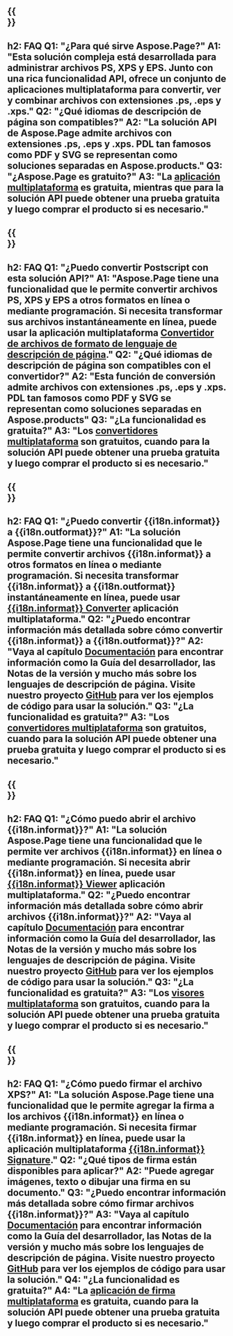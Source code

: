 ﻿---
translation: true
deploy: false
---

{{<section faq>}}
---
h2: FAQ
Q1: "¿Para qué sirve Aspose.Page?"
A1: "Esta solución compleja está desarrollada para administrar archivos PS, XPS y EPS. Junto con una rica funcionalidad API, ofrece un conjunto de aplicaciones multiplataforma para convertir, ver y combinar archivos con extensiones .ps, .eps y .xps."
Q2: "¿Qué idiomas de descripción de página son compatibles?"
A2: "La solución API de Aspose.Page admite archivos con extensiones .ps, .eps y .xps. PDL tan famosos como PDF y SVG se representan como soluciones separadas en Aspose.products."
Q3: "¿Aspose.Page es gratuito?"
A3: "La [aplicación multiplataforma](https://products.aspose.app/page/applications) es gratuita, mientras que para la solución API puede obtener una prueba gratuita y luego comprar el producto si es necesario."
---

{{<section faq-converter>}}
---
h2: FAQ
Q1: "¿Puedo convertir Postscript con esta solución API?"
A1: "Aspose.Page tiene una funcionalidad que le permite convertir archivos PS, XPS y EPS a otros formatos en línea o mediante programación. Si necesita transformar sus archivos instantáneamente en línea, puede usar la aplicación multiplataforma [Convertidor de archivos de formato de lenguaje de descripción de página](https://products.aspose.app/page/conversion/)."
Q2: "¿Qué idiomas de descripción de página son compatibles con el convertidor?"
A2: "Esta función de conversión admite archivos con extensiones .ps, .eps y .xps. PDL tan famosos como PDF y SVG se representan como soluciones separadas en Aspose.products"
Q3: "¿La funcionalidad es gratuita?"
A3: "Los [convertidores multiplataforma](https://products.aspose.app/page/conversion) son gratuitos, cuando para la solución API puede obtener una prueba gratuita y luego comprar el producto si es necesario."
---

{{<section faq-converter-child>}}
---
h2: FAQ
Q1: "¿Puedo convertir {{i18n.informat}} a {{i18n.outformat}}?"
A1: "La solución Aspose.Page tiene una funcionalidad que le permite convertir archivos {{i18n.informat}} a otros formatos en línea o mediante programación. Si necesita transformar {{i18n.informat}} a {{i18n.outformat}} instantáneamente en línea, puede usar [{{i18n.informat}} Converter](https://products.aspose.app/page/conversión/{{i18n.informatlower}}) aplicación multiplataforma."
Q2: "¿Puedo encontrar información más detallada sobre cómo convertir {{i18n.informat}} a {{i18n.outformat}}?"
A2: "Vaya al capítulo [Documentación](https://docs.aspose.com/page/) para encontrar información como la Guía del desarrollador, las Notas de la versión y mucho más sobre los lenguajes de descripción de página. Visite nuestro proyecto [GitHub](https://github.com/aspose-page) para ver los ejemplos de código para usar la solución."
Q3: "¿La funcionalidad es gratuita?"
A3: "Los [convertidores multiplataforma](https://products.aspose.app/page/conversion) son gratuitos, cuando para la solución API puede obtener una prueba gratuita y luego comprar el producto si es necesario."
---

{{<section faq-viewer-child>}}
---
h2: FAQ
Q1: "¿Cómo puedo abrir el archivo {{i18n.informat}}?"
A1: "La solución Aspose.Page tiene una funcionalidad que le permite ver archivos {{i18n.informat}} en línea o mediante programación. Si necesita abrir {{i18n.informat}} en línea, puede usar [{{i18n.informat}} Viewer](https://products.aspose.app/page/conversion/{{i18n.informatlower}}) aplicación multiplataforma."
Q2: "¿Puedo encontrar información más detallada sobre cómo abrir archivos {{i18n.informat}}?"
A2: "Vaya al capítulo [Documentación](https://docs.aspose.com/page/) para encontrar información como la Guía del desarrollador, las Notas de la versión y mucho más sobre los lenguajes de descripción de página. Visite nuestro proyecto [GitHub](https://github.com/aspose-page) para ver los ejemplos de código para usar la solución."
Q3: "¿La funcionalidad es gratuita?"
A3: "Los [visores multiplataforma](https://products.aspose.app/page/viewer) son gratuitos, cuando para la solución API puede obtener una prueba gratuita y luego comprar el producto si es necesario."
---

{{<section faq-signature-child>}}
---
h2: FAQ
Q1: "¿Cómo puedo firmar el archivo XPS?"
A1: "La solución Aspose.Page tiene una funcionalidad que le permite agregar la firma a los archivos {{i18n.informat}} en línea o mediante programación. Si necesita firmar {{i18n.informat}} en línea, puede usar la aplicación multiplataforma [{{i18n.informat}} Signature](https://products.aspose.app/page/signature)."
Q2: "¿Qué tipos de firma están disponibles para aplicar?"
A2: "Puede agregar imágenes, texto o dibujar una firma en su documento."
Q3: "¿Puedo encontrar información más detallada sobre cómo firmar archivos {{i18n.informat}}?"
A3: "Vaya al capítulo [Documentación](https://docs.aspose.com/page/) para encontrar información como la Guía del desarrollador, las Notas de la versión y mucho más sobre los lenguajes de descripción de página. Visite nuestro proyecto [GitHub](https://github.com/aspose-page) para ver los ejemplos de código para usar la solución."
Q4: "¿La funcionalidad es gratuita?"
A4: "La [aplicación de firma multiplataforma](https://products.aspose.app/page/viewer) es gratuita, cuando para la solución API puede obtener una prueba gratuita y luego comprar el producto si es necesario."
---
